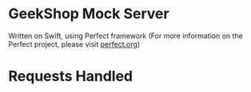 # GeekShop Mock Server
Written on Swift, using Perfect framework (For more information on the Perfect project, please visit [perfect.org](http://perfect.org))

# Requests Handled
